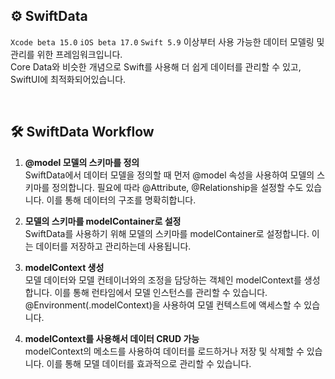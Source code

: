 ## ⚙️ SwiftData
`Xcode beta 15.0` `iOS beta 17.0` `Swift 5.9` 이상부터 사용 가능한 데이터 모델링 및 관리를 위한 프레임워크입니다. <br/>
Core Data와 비슷한 개념으로 Swift를 사용해 더 쉽게 데이터를 관리할 수 있고, SwiftUI에 최적화되어있습니다.

<br/>

## 🛠️ SwiftData Workflow

1. **@model 모델의 스키마를 정의** <br/> 
SwiftData에서 데이터 모델을 정의할 때 먼저 @model 속성을 사용하여 모델의 스키마를 정의합니다. 필요에 따라 @Attribute, @Relationship을 설정할 수도 있습니다. 이를 통해 데이터의 구조를 명확히합니다.

2. **모델의 스키마를 modelContainer로 설정** <br/>
SwiftData를 사용하기 위해 모델의 스키마를 modelContainer로 설정합니다. 이는 데이터를 저장하고 관리하는데 사용됩니다.

3. **modelContext 생성** <br/>
모델 데이터와 모델 컨테이너와의 조정을 담당하는 객체인 modelContext를 생성합니다. 이를 통해 런타임에서 모델 인스턴스를 관리할 수 있습니다. @Environment(\.modelContext)을 사용하여 모델 컨텍스트에 액세스할 수 있습니다.

4. **modelContext를 사용해서 데이터 CRUD 가능** <br/>
modelContext의 메소드를 사용하여 데이터를 로드하거나 저장 및 삭제할 수 있습니다. 이를 통해 모델 데이터를 효과적으로 관리할 수 있습니다.
